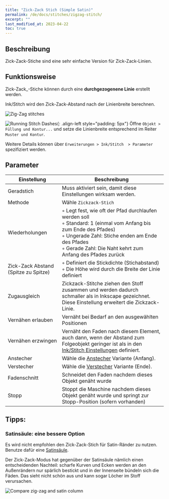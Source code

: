 ```yaml
---
title: "Zick-Zack Stich (Simple Satin)"
permalink: /de/docs/stitches/zigzag-stitch/
excerpt: ""
last_modified_at: 2023-04-22
toc: true
---
```

## Beschreibung

Zick-Zack-Stiche sind eine sehr einfache Version für Zick-Zack-Linien.

## Funktionsweise

Zick-Zack_-Stiche können durch eine **durchgezogenene Linie** erstellt werden.

Ink/Stitch wird den Zick-Zack-Abstand nach der Linienbreite berechnen.

![Zig-Zag stitches](/assets/images/docs/stitches-zigzag.jpg)

![Running Stitch Dashes](/assets/images/docs/simple-satin-stroke.jpg){: .align-left style="padding: 5px"}
Öffne `Objekt > Füllung und Kontur...` und setze die Linienbreite entsprechend im Reiter `Muster und Kontur`.

Weitere Details können über `Erweiterungen > Ink/Stitch  > Parameter` spezifiziert werden.

## Parameter

Einstellung|Beschreibung
---|---
Geradstich                            | Muss aktiviert sein, damit diese Einstellungen wirksam werden.
Methode                               | Wähle `Zickzack-Stich`
Wiederholungen                        | ◦ Legt fest, wie oft der Pfad durchlaufen werden soll<br/>◦ Standard: 1 (einmal vom Anfang bis zum Ende des Pfades)<br/>◦ Ungerade Zahl: Stiche enden am Ende des Pfades<br/>◦ Gerade Zahl: Die Naht kehrt zum Anfang des Pfades zurück
Zick-Zack Abstand (Spitze zu Spitze)  | ◦ Definiert die Stickdichte (Stichabstand)<br>◦ Die Höhe wird durch die Breite der Linie definiert
Zugausgleich                          | Zickzack-Stitche ziehen den Stoff zusammen und werden dadurch schmaller als in Inkscape gezeichnet. Diese Einstellung erweitert die Zickzack-Linie.
Vernähen erlauben                     | Vernäht bei Bedarf an den ausgewählten Positionen
Vernähen erzwingen                    | Vernäht den Faden nach diesem Element, auch dann, wenn der Abstand zum Folgeobjekt geringer ist als in den [Ink/Stitch Einstellungen](/de/docs/preferences/) definiert.
Anstecher                             | Wähle die [Anstecher](/de/docs/stitches/lock-stitches) Variante (Anfang).
Verstecher                            | Wähle die [Verstecher](/de/docs/stitches/lock-stitches) Variante (Ende).
Fadenschnitt                          | Schneidet den Faden nachdem dieses Objekt genäht wurde
Stopp                                 | Stoppt die Maschine nachdem dieses Objekt genäht wurde und springt zur Stopp-Position (sofern vorhanden)

## Tipps:

### Satinsäule: eine bessere Option

Es wird nicht empfohlen den Zick-Zack-Stich für Satin-Ränder zu nutzen. Benutze dafür eine [Satinsäule](/de/docs/stitches/satin-column/).

Der Zick-Zack-Modus hat gegenüber der Satinsäule nämlich einen entscheidenden Nachteil: scharfe Kurven und Ecken werden an den Außenrändern nur spärlich bestickt und in der Innenseite bündeln sich die Fäden. Das sieht nicht schön aus und kann sogar Löcher im Stoff verursachen.

![Compare zig-zag and satin column](/assets/images/docs/en/zig-zag-column.jpg)
